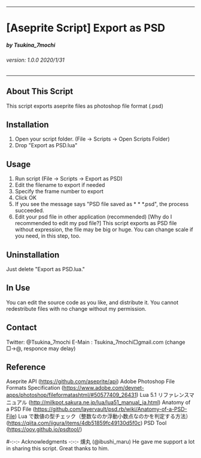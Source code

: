 --------------------------------
# [Aseprite Script] Export as PSD
##### by Tsukina_7mochi
###### version: 1.0.0 2020/1/31
--------------------------------

## About This Script
 This script exports aseprite files as photoshop file format (.psd)

## Installation
 1. Open your script folder.
   (File -> Scripts -> Open Scripts Folder)
 2. Drop "Export as PSD.lua"

## Usage
 1. Run script
   (File -> Scripts -> Export as PSD)
 2. Edit the filename to export if needed
 3. Specify the frame number to export
 4. Click OK
 5. If you see the message says "PSD file saved as * * *.psd", the process succeeded.
 6. Edit your psd file in other application (recommended)
[Why do I recommended to edit my psd file?]
This script exports as PSD file without expression, the file may be big or huge.
You can change scale if you need, in this step, too.

## Uninstallation
 Just delete "Export as PSD.lua."

## In Use
You can edit the source code as you like, and distribute it.
You cannot redestribute files with no change without my permission.

## Contact
Twitter: @Tsukina_7mochi
E-Main : Tsukina_7mochi□gmail.com (change □→@, responce may delay)

## Reference
Aseprite API (https://github.com/aseprite/api)
Adobe Photoshop File Formats Specification (https://www.adobe.com/devnet-apps/photoshop/fileformatashtml/#50577409_26431)
Lua 5.1 リファレンスマニュアル (http://milkpot.sakura.ne.jp/lua/lua51_manual_ja.html)
Anatomy of a PSD File (https://github.com/layervault/psd.rb/wiki/Anatomy-of-a-PSD-File)
Lua で数値の型チェック（整数なのか浮動小数点なのかを判定する方法） (https://qiita.com/iigura/items/4db51859fc49130d5f0c)
PSD Tool (https://oov.github.io/psdtool/)

#-:-:- Acknowledgments -:-:-
燻丸 (@ibushi_maru)
  He gave me support a lot in sharing this script. Great thanks to him.
